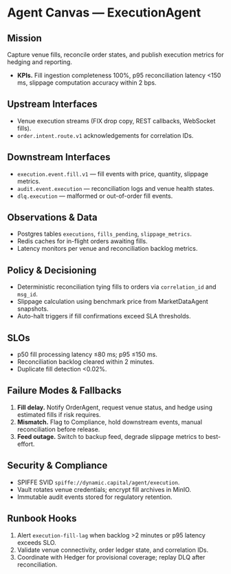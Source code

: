 # Agent Canvas — ExecutionAgent

## Mission
Capture venue fills, reconcile order states, and publish execution metrics for hedging and reporting.

- **KPIs.** Fill ingestion completeness 100%, p95 reconciliation latency <150 ms, slippage computation accuracy within 2 bps.

## Upstream Interfaces
- Venue execution streams (FIX drop copy, REST callbacks, WebSocket fills).
- `order.intent.route.v1` acknowledgements for correlation IDs.

## Downstream Interfaces
- `execution.event.fill.v1` — fill events with price, quantity, slippage metrics.
- `audit.event.execution` — reconciliation logs and venue health states.
- `dlq.execution` — malformed or out-of-order fill events.

## Observations & Data
- Postgres tables `executions`, `fills_pending`, `slippage_metrics`.
- Redis caches for in-flight orders awaiting fills.
- Latency monitors per venue and reconciliation backlog metrics.

## Policy & Decisioning
- Deterministic reconciliation tying fills to orders via `correlation_id` and `msg_id`.
- Slippage calculation using benchmark price from MarketDataAgent snapshots.
- Auto-halt triggers if fill confirmations exceed SLA thresholds.

## SLOs
- p50 fill processing latency ≤80 ms; p95 ≤150 ms.
- Reconciliation backlog cleared within 2 minutes.
- Duplicate fill detection <0.02%.

## Failure Modes & Fallbacks
1. **Fill delay.** Notify OrderAgent, request venue status, and hedge using estimated fills if risk requires.
2. **Mismatch.** Flag to Compliance, hold downstream events, manual reconciliation before release.
3. **Feed outage.** Switch to backup feed, degrade slippage metrics to best-effort.

## Security & Compliance
- SPIFFE SVID `spiffe://dynamic.capital/agent/execution`.
- Vault rotates venue credentials; encrypt fill archives in MinIO.
- Immutable audit events stored for regulatory retention.

## Runbook Hooks
1. Alert `execution-fill-lag` when backlog >2 minutes or p95 latency exceeds SLO.
2. Validate venue connectivity, order ledger state, and correlation IDs.
3. Coordinate with Hedger for provisional coverage; replay DLQ after reconciliation.

